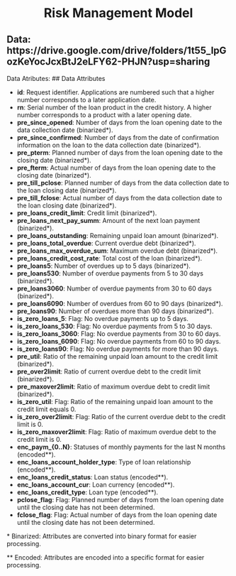 <h1 align="center">Risk Management Model</h1>
<h2>Data: https://drive.google.com/drive/folders/1t55_IpGozKeYocJcxBtJ2eLFY62-PHJN?usp=sharing </h2>
Data Atributes:
## Data Attributes

- **id**: Request identifier. Applications are numbered such that a higher number corresponds to a later application date.
- **rn**: Serial number of the loan product in the credit history. A higher number corresponds to a product with a later opening date.
- **pre_since_opened**: Number of days from the loan opening date to the data collection date (binarized*).
- **pre_since_confirmed**: Number of days from the date of confirmation information on the loan to the data collection date (binarized*).
- **pre_pterm**: Planned number of days from the loan opening date to the closing date (binarized*).
- **pre_fterm**: Actual number of days from the loan opening date to the closing date (binarized*).
- **pre_till_pclose**: Planned number of days from the data collection date to the loan closing date (binarized*).
- **pre_till_fclose**: Actual number of days from the data collection date to the loan closing date (binarized*).
- **pre_loans_credit_limit**: Credit limit (binarized*).
- **pre_loans_next_pay_summ**: Amount of the next loan payment (binarized*).
- **pre_loans_outstanding**: Remaining unpaid loan amount (binarized*).
- **pre_loans_total_overdue**: Current overdue debt (binarized*).
- **pre_loans_max_overdue_sum**: Maximum overdue debt (binarized*).
- **pre_loans_credit_cost_rate**: Total cost of the loan (binarized*).
- **pre_loans5**: Number of overdues up to 5 days (binarized*).
- **pre_loans530**: Number of overdue payments from 5 to 30 days (binarized*).
- **pre_loans3060**: Number of overdue payments from 30 to 60 days (binarized*).
- **pre_loans6090**: Number of overdues from 60 to 90 days (binarized*).
- **pre_loans90**: Number of overdues more than 90 days (binarized*).
- **is_zero_loans_5**: Flag: No overdue payments up to 5 days.
- **is_zero_loans_530**: Flag: No overdue payments from 5 to 30 days.
- **is_zero_loans_3060**: Flag: No overdue payments from 30 to 60 days.
- **is_zero_loans_6090**: Flag: No overdue payments from 60 to 90 days.
- **is_zero_loans90**: Flag: No overdue payments for more than 90 days.
- **pre_util**: Ratio of the remaining unpaid loan amount to the credit limit (binarized*).
- **pre_over2limit**: Ratio of current overdue debt to the credit limit (binarized*).
- **pre_maxover2limit**: Ratio of maximum overdue debt to credit limit (binarized*).
- **is_zero_util**: Flag: Ratio of the remaining unpaid loan amount to the credit limit equals 0.
- **is_zero_over2limit**: Flag: Ratio of the current overdue debt to the credit limit is 0.
- **is_zero_maxover2limit**: Flag: Ratio of maximum overdue debt to the credit limit is 0.
- **enc_paym_{0..N}**: Statuses of monthly payments for the last N months (encoded**).
- **enc_loans_account_holder_type**: Type of loan relationship (encoded**).
- **enc_loans_credit_status**: Loan status (encoded**).
- **enc_loans_account_cur**: Loan currency (encoded**).
- **enc_loans_credit_type**: Loan type (encoded**).
- **pclose_flag**: Flag: Planned number of days from the loan opening date until the closing date has not been determined.
- **fclose_flag**: Flag: Actual number of days from the loan opening date until the closing date has not been determined.

\* Binarized: Attributes are converted into binary format for easier processing.

\** Encoded: Attributes are encoded into a specific format for easier processing.

